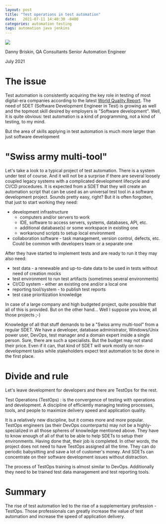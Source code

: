 ```yaml
---
layout: post
title: "Test operations in test automation"
date:   2021-07-11 14:40:30 -0400
categories: automation testing 
tags: automation java jenkins 
---
```

![](/images/blog-series-7.webp)

Danny Briskin, QA Consultants Senior Automation Engineer

July 2021

# The issue
Test automation is consistently acquiring the key role in testing of most digital-era companies
according to the latest [World Quality Report](https://www.capgemini.com/research/world-quality-report-wqr-20-21/). The need of SDET (Software Development Engineer in Test) is growing as well and the topmost skill desired by employers is "Software development". Well, it is quite obvious: test automation is a kind of programming, not a kind of testing, to my mind.

But the area of skills applying in test automation is much more larger than just software development

# "Swiss army multi-tool"
Let's take a look to a typical project of test automation. There is a system under test of course. And it will not be a surprise if there are several loosely coupled legacy systems with a complicated development lifecycle and CI/CD procedures.
It is expected from a SDET that they will create an automation script that can be used as an universal test tool in a software development project.
Sounds pretty easy, right?
But it is often forgotten, that just to start working they need:
- development infrastructure
    - computers and/or servers to work
    - IDE, software to access servers, systems, databases, API, etc.
    - additional database(s) or some workspace in existing one
    - workaround scripts to setup local environment
- collaboration software - task management, version control, defects, etc. Could be common with developers team or a separate one

After they have started to implement tests and are ready to run it they may also need:
- test data - a renewable and up-to-date data to be used in tests without need of creation mocks
- test environment to run test artifacts (sometimes several environments)
- CI/CD system - either an existing one and/or a local one 
- reporting tool/system - to publish test reports
- test case prioritization knowledge

In case of a large company and high budgeted project, quite possible that all of this is provided. But on the other hand... Well I suppose you know, all those projects ;-)

Knowledge of all that stuff demands to be a "Swiss army multi-tool" from a regular SDET. We have a developer, database administrator, Windows/Unix power user, DevOps, test manager and a domain expert inside a single person.
Sure, there are such a specialists. But the budget may not stand their price.
Even if it can, that kind of SDET will work mostly on non-development tasks while stakeholders expect test automation to be done in the first place.

# Divide and rule
Let's leave development for developers and there are TestOps for the rest. 

Test Operations (TestOps)
: is the convergence of testing with operations and development. A discipline of efficiently managing testing processes, tools, and people to maximize delivery speed and application quality. 

It is a relatively new discipline, but it comes more and more popular. TestOps engineers (as their DevOps counterparts) may not be a highly-specialized in all those spheres of knowledge mentioned above. They have to know enough of all of that to be able to help SDETs to setup their environments.
Having done that, their job is completed. In other words, the project does not need to have TestOps assigned all the time. They can do periodic babysitting and save a lot of customer's money.
And SDETs can concentrate on their software development issues without distraction.

The process of TestOps training is almost similar to DevOps. Additionally they need to be trained test data management and test reporting tools.

# Summary
The rise of test automation led to the rise of a supplementary profession - TestOps. Those professionals can greatly increase the value of test automation and increase the speed of application delivery.

